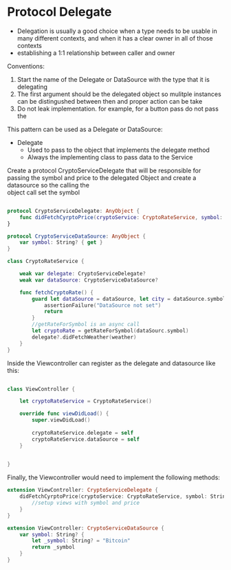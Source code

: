 # Protocol Delegate

- Delegation is usually a good choice when a type needs to be usable in many different contexts, and when it has a clear owner in all of those contexts
- establishing a 1:1 relationship between caller and owner

Conventions:
1. Start the name of the Delegate or DataSource with the type that it is delegating
2. The first argument should be the delegated object so mulitple instances can be distingushed between then and proper action can be take
3. Do not leak implementation. for example, for a button pass do not pass the   

This pattern can be used as a Delegate or DataSource:  
- Delegate
    -  Used to pass to the object that implements the delegate method
    -  Always the implementing class to pass data to the Service

Create a protocol CryptoServiceDelegate that will be responsible for passing the symbol and price to the delegated Object and create a datasource so the calling the  
object call set the symbol

```swift

protocol CryptoServiceDelegate: AnyObject {
    func didFetchCyrptoPrice(cryptoService: CryptoRateService, symbol: String, price: Double)
}

protocol CryptoServiceDataSource: AnyObject {
    var symbol: String? { get }
}

class CryptoRateService {

    weak var delegate: CryptoServiceDelegate?
    weak var dataSource: CryptoServiceDataSource?

    func fetchCryptoRate() {
        guard let dataSource = dataSource, let city = dataSource.symbol else {
            assertionFailure("DataSource not set")
            return
        }
        //getRateForSymbol is an async call 
        let cryptoRate = getRateForSymbol(dataSourc.symbol)
        delegate?.didFetchWeather(weather)
    }
}

```

Inside the Viewcontroller can register as the delegate and datasource like this:
```swift

class ViewController {

    let cryptoRateService = CryptoRateService()

    override func viewDidLoad() {
        super.viewDidLoad()
          
        cryptoRateService.delegate = self
        cryptoRateService.dataSource = self
    }

  
}
```

Finally, the Viewcontroller would need to implement the following methods:
```swift
extension ViewController: CryptoServiceDelegate {
    didFetchCyrptoPrice(cryptoService: CryptoRateService, symbol: String, price: Double)
        //setup views with symbol and price
    }
}

extension ViewController: CryptoServiceDataSource {
    var symbol: String? {
        let _symbol: String? = "Bitcoin"
        return _symbol
    }
}


```

